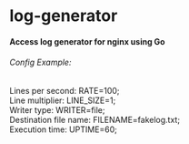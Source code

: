 # log-generator
#### Access log generator for nginx using Go

###### Config Example:

Lines per second:       RATE=100;<br />
Line multiplier:        LINE_SIZE=1;<br />
Writer type:            WRITER=file;<br />
Destination file name:  FILENAME=fakelog.txt;<br />
Execution time:         UPTIME=60;

